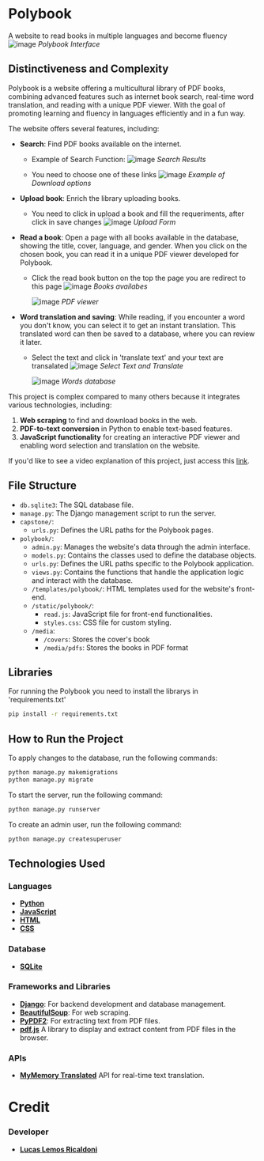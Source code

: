# Polybook  
A website to read books in multiple languages and become fluency  
![image](https://github.com/user-attachments/assets/b0d06af6-c9ae-4c44-b195-d9f86f357a50)
*Polybook Interface*

## Distinctiveness and Complexity  
Polybook is a website offering a multicultural library of PDF books, combining advanced features such as internet book search, real-time word translation, and reading with a unique PDF viewer. With the goal of promoting learning and fluency in languages efficiently and in a fun way.

The website offers several features, including:  
- **Search**: Find PDF books available on the internet.
  - Example of Search Function:
  ![image](https://github.com/user-attachments/assets/0a4b9be5-c1d5-4e3e-909b-46f4ab964fbb)
  *Search Results*

  - You need to choose one of these links
  ![image](https://github.com/user-attachments/assets/298e4c1e-a6cd-4874-becf-80fac9d7ce89)
  *Example of Download options*

- **Upload book**: Enrich the library uploading books.
  - You need to click in upload a book and fill the requeriments, after click in save changes
  ![image](https://github.com/user-attachments/assets/734b61a9-cf2a-4e1e-98fb-bf24b9767d9a)
  *Upload Form*

- **Read a book**: Open a page with all books available in the database, showing the title, cover, language, and gender. When you click on the chosen book, you can read it in a unique PDF viewer developed for Polybook.
  - Click the read book button on the top the page you are redirect to this page
    ![image](https://github.com/user-attachments/assets/1cad4ae8-ffcb-4f10-bc09-69442e36de43)
    *Books availabes*
    
    ![image](https://github.com/user-attachments/assets/f2437861-99e2-4f92-8469-8cd0fadbee83)
    *PDF viewer*
- **Word translation and saving**: While reading, if you encounter a word you don't know, you can select it to get an instant translation. This translated word can then be saved to a database, where you can review it later.
  - Select the text and click in 'translate text' and your text are transalated
    ![image](https://github.com/user-attachments/assets/37ec27df-ee28-463d-8573-dc1322faeec9)
    *Select Text and Translate*
    
    ![image](https://github.com/user-attachments/assets/94a5eb8e-1516-478d-965b-8ab4f6bf53a8)
    *Words database*

This project is complex compared to many others because it integrates various technologies, including:  
1. **Web scraping** to find and download books in the web.  
2. **PDF-to-text conversion** in Python to enable text-based features.  
3. **JavaScript functionality** for creating an interactive PDF viewer and enabling word selection and translation on the website.
   
If you'd like to see a video explanation of this project, just access this [link](https://youtu.be/W23PkWz3hFM).

## File Structure  
- `db.sqlite3`: The SQL database file.  
- `manage.py`: The Django management script to run the server.  
- `capstone/`:  
  - `urls.py`: Defines the URL paths for the Polybook pages.  
- `polybook/`:  
  - `admin.py`: Manages the website's data through the admin interface.  
  - `models.py`: Contains the classes used to define the database objects.  
  - `urls.py`: Defines the URL paths specific to the Polybook application.  
  - `views.py`: Contains the functions that handle the application logic and interact with the database.  
  - `/templates/polybook/`: HTML templates used for the website's front-end.  
  - `/static/polybook/`:  
    - `read.js`: JavaScript file for front-end functionalities.  
    - `styles.css`: CSS file for custom styling.
  - `/media`:
    - `/covers`: Stores the cover's book
    - `/media/pdfs`: Stores the books in PDF format
      
## Libraries
For running the Polybook you need to install the librarys in 'requirements.txt'  
```bash
pip install -r requirements.txt
```
## How to Run the Project 
To apply changes to the database, run the following commands:
```bash
python manage.py makemigrations
python manage.py migrate
```
To start the server, run the following command:  
```bash
python manage.py runserver
```
To create an admin user, run the following command:
```bash
python manage.py createsuperuser
```

## Technologies Used  
### Languages  
- **[Python](https://python.org)**  
- **[JavaScript](https://developer.mozilla.org/en-US/docs/Web/JavaScript)**  
- **[HTML](https://developer.mozilla.org/en-US/docs/Web/HTML)**  
- **[CSS](https://developer.mozilla.org/en-US/docs/Web/CSS)**  

### Database  
- **[SQLite](https://www.sqlite.org/index.html)**  

### Frameworks and Libraries  
- **[Django](https://www.djangoproject.com/)**: For backend development and database management.  
- **[BeautifulSoup](https://www.crummy.com/software/BeautifulSoup/)**: For web scraping.  
- **[PyPDF2](https://pypi.org/project/PyPDF2/)**: For extracting text from PDF files.  
- **[pdf.js](https://mozilla.github.io/pdf.js/)** A library to display and extract content from PDF files in the browser.

### APIs
- **[MyMemory Translated](https://mymemory.translated.net/doc/spec.php)** API for real-time text translation.
  
# Credit
### Developer
- **[Lucas Lemos Ricaldoni](https://github.com/lemosslucas)**
